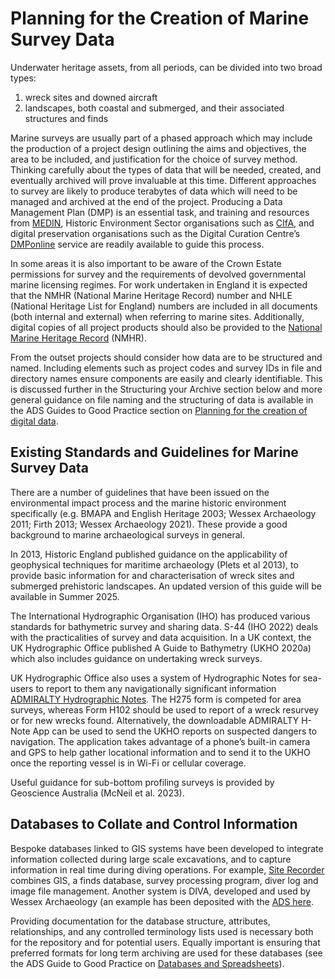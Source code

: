 # Planning for the Creation of Marine Survey Data

Underwater heritage assets, from all periods, can be divided into two broad types:

1. wreck sites and downed aircraft
2. landscapes, both coastal and submerged, and their associated structures and finds 

Marine surveys are usually part of a phased approach which may include the production of a project design outlining the aims and objectives, the area to be included, and justification for the choice of survey method. Thinking carefully about the types of data that will be needed, created, and eventually archived will prove invaluable at this time. Different approaches to survey are likely to produce terabytes of data which will need to be managed and archived at the end of the project. Producing a Data Management Plan (DMP) is an essential task, and training and resources from [MEDIN](https://medin.org.uk/events-list/new-virtual-medin-workshop-oceanwise), Historic Environment Sector  organisations such as [CIfA](https://www.archaeologists.net/digdigital/planning), and digital preservation organisations such as the Digital Curation Centre’s [DMPonline](https://dmponline.dcc.ac.uk/) service are readily available to guide this process.

In some areas it is also important to be aware of the Crown Estate permissions for survey and the requirements of devolved governmental marine licensing regimes. For work undertaken in England it is expected that the NMHR (National Marine Heritage Record) number and NHLE (National Heritage List for England) numbers are included in all documents (both internal and external) when referring to marine sites. Additionally, digital copies of all project products should also be provided to the [National Marine Heritage Record](https://historicengland.org.uk/research/support-and-collaboration/heritage-information-access-simplified/national-marine-heritage-record/) (NMHR).

From the outset projects should consider how data are to be structured and named. Including elements such as project codes and survey IDs in file and directory names ensure components are easily and clearly identifiable. This is discussed further in the Structuring your Archive section below and more general guidance on file naming and the structuring of data is available in the ADS Guides to Good Practice section on [Planning for the creation of digital data](https://archaeologydataservice.ac.uk/help-guidance/guides-to-good-practice/the-project-lifecycle/planning-for-the-creation-of-digital-data/).

## Existing Standards and Guidelines for Marine Survey Data

There are a number of guidelines that have been issued on the environmental impact process and the marine historic environment specifically (e.g. BMAPA and English Heritage 2003; Wessex Archaeology 2011; Firth 2013; Wessex Archaeology 2021). These provide a good background to marine archaeological surveys in general.

In 2013, Historic England published guidance on the applicability of geophysical techniques for maritime archaeology (Plets et al 2013), to provide basic information for and characterisation of wreck sites and submerged prehistoric landscapes. An updated version of this guide will be available in Summer 2025.

The International Hydrographic Organisation (IHO) has produced various standards for bathymetric survey and sharing data. S-44 (IHO 2022) deals with the practicalities of survey and data acquisition. In a UK context, the UK Hydrographic Office published A Guide to Bathymetry (UKHO 2020a) which also includes guidance on undertaking wreck surveys. 

UK Hydrographic Office also uses a system of Hydrographic Notes for sea-users to report to them any navigationally significant information [ADMIRALTY Hydrographic Notes](https://www.admiralty.co.uk/maritime-safety-information/hydrographic-notes). The H275 form is competed for area surveys, whereas Form H102 should be used to report of a wreck resurvey or for new wrecks found. Alternatively, the downloadable ADMIRALTY H-Note App can be used to send the UKHO reports on suspected dangers to navigation. The application takes advantage of a phone’s built-in camera and GPS to help gather locational information and to send it to the UKHO once the reporting vessel is in Wi-Fi or cellular coverage.

Useful guidance for sub-bottom profiling surveys is provided by Geoscience Australia (McNeil et al. 2023). 

## Databases to Collate and Control Information

Bespoke databases linked to GIS systems have been developed to integrate information collected during large scale excavations, and to capture information in real time during diving operations. For example, [Site Recorder](https://www.3hconsulting.com/ProductsRecorderMain.html) combines GIS, a finds database, survey processing program, diver log and image file management. Another system is DIVA, developed and used by Wessex Archaeology (an example has been deposited with the [ADS here](https://doi.org/10.5284/1017435). 

Providing documentation for the database structure, attributes, relationships, and any controlled terminology lists used is necessary both for the repository and for potential users. Equally important is ensuring that preferred formats for long term archiving are used for these databases (see the ADS Guide to Good Practice on [Databases and Spreadsheets](https://archaeologydataservice.ac.uk/help-guidance/guides-to-good-practice/basic-components/databases-and-spreadsheets/introduction-to-databases-and-spreadsheets/introduction/)).
